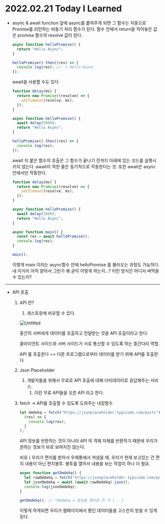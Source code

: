 # 2022.02.21 Today I Learned

- async & await
  function 앞에 async를 붙여주게 되면 그 함수는 자동으로 Promise를 리턴하는 비동기 처리 함수가 된다.
  함수 안에서 return을 적어놓은 값은 promise 함수의 resolve 값이 된다.
  ```jsx
  async function helloPromise() {
    return "Hello Async";
  }

  helloPromise().then((res) => {
    console.log(res); // -> Hello Async
  });
  ```
  await을 사용할 수도 있다
  ```jsx
  function delay(ms) {
    return new Promise((resolve) => {
      setTimeout(resolve, ms);
    });
  }

  async function helloPromise() {
    await delay(3000);
    return "Hello Async";
  }

  helloPromise().then((res) => {
    console.log(res);
  });
  ```
  await 이 붙은 함수의 호출은 그 함수가 끝나기 전까지 아래에 있는 코드를 실행시키지 않는다. await이 적힌 줄은 동기적으로 작동한다는 것.
  또한 await은 async 안에서만 작동한다.
  ```jsx
  function delay(ms) {
    return new Promise((resolve) => {
      setTimeout(resolve, ms);
    });
  }

  async function helloPromise() {
    await delay(3000);
    return "Hello Async";
  }

  async function main() {
    const res = await helloPromise();
    console.log(res);
  }

  main();
  ```
  이렇게 main 이라는 async함수 안에 helloPromise 를 불러오는 과정도 가능하다.
  내 지식이 아직 얕아서 그런가 왜 굳이 이렇게 하는지...? 이런 방식은 어디서 써먹을 수 있는지?

---

- API 호출
  1. API 란?

     1. 레스토랑에 비유할 수 있다.

     ![Untitled](JavaScript%207ccd6/Untitled.png)

     중간의 서버에게 데이터를 호출하고 전달받는 것을 API 호출이라고 한다.

     클라이언트 사이드와 서버 사이드가 서로 통신할 수 있도록 하는 중간다리 역할.

     API 를 호출한다 == 다른 프로그램으로부터 데이터를 받기 위해 API를 호출한다

  2. Json Placeholder
     1. 개발자들을 위해서 무료로 API 호출에 대해 더미데이터로 응답해주는 서비스.
        1. 이런 무료 API들을 오픈 API 라고 한다.
  3. fetch → API를 호출할 수 있도록 도와주는 내장함수

     ```jsx
     let dmdekq = fetch("https://jsonplaceholder.typicode.com/posts").then(
       (res) => {
         console.log(res);
       }
     );
     ```

     API 정보를 반환하는 것이 아니라 API 의 객체 자체를 반환하기 때문에 우리가 원하는 정보가 바로 보여지진 않는다.

     비유 ) 우리가 편지를 받아서 우체통에서 꺼냈을 때, 우리가 현재 보고있는 건 편지 내용이 아닌 편지봉투. 봉투를 열어서 내용을 보는 작업이 하나 더 필요.

     ```jsx
     async function getDmdekq() {
       let rawDmdekq = fetch("https://jsonplaceholder.typicode.com/posts");
       let jsonDmdekq = await (await rawDmdekq).json();
       console.log(jsonDmdekq);
     }

     getDmdekq(); // *Dmdekq = 응답을 영타로 친 것 (...)
     ```

     이렇게 하게되면 우리가 웹페이지에서 봤던 데이터들을 고스란히 받을 수 있게된다.
